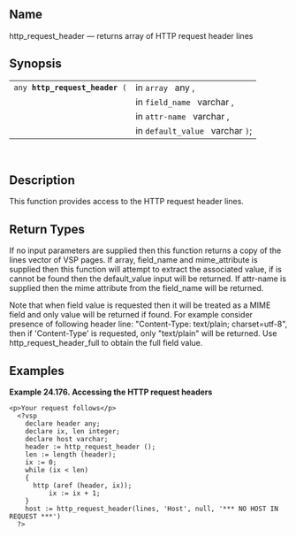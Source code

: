 <div>

<div>

</div>

<div>

## Name

http_request_header — returns array of HTTP request header lines

</div>

<div>

## Synopsis

<div>

|                                     |                                  |
|-------------------------------------|----------------------------------|
| `any `**`http_request_header`**` (` | in `array ` any ,                |
|                                     | in `field_name ` varchar ,       |
|                                     | in `attr-name ` varchar ,        |
|                                     | in `default_value ` varchar `)`; |

<div>

 

</div>

</div>

</div>

<div>

## Description

This function provides access to the HTTP request header lines.

</div>

<div>

## Return Types

If no input parameters are supplied then this function returns a copy of
the lines vector of VSP pages. If array, field_name and mime_attribute
is supplied then this function will attempt to extract the associated
value, if is cannot be found then the default_value input will be
returned. If attr-name is supplied then the mime attribute from the
field_name will be returned.

Note that when field value is requested then it will be treated as a
MIME field and only value will be returned if found. For example
consider presence of following header line: "Content-Type: text/plain;
charset=utf-8", then if 'Content-Type' is requested, only "text/plain"
will be returned. Use http_request_header_full to obtain the full field
value.

</div>

<div>

## Examples

<div>

**Example 24.176. Accessing the HTTP request headers**

<div>

``` programlisting
<p>Your request follows</p>
  <?vsp
    declare header any;
    declare ix, len integer;
    declare host varchar;
    header := http_request_header ();
    len := length (header);
    ix := 0;
    while (ix < len)
    {
      http (aref (header, ix));
          ix := ix + 1;
    }
    host := http_request_header(lines, 'Host', null, '*** NO HOST IN REQUEST ***')
  ?>
  
```

</div>

</div>

  

</div>

</div>
